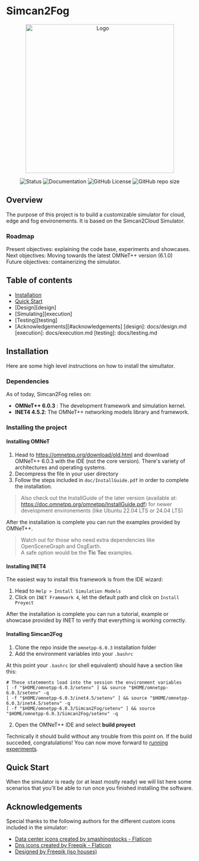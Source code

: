 # Simcan2Fog
<div align="center">

  <img src="docs/Simcan2Fog.png" alt="Logo" width="400"/>

  ![Status](https://img.shields.io/badge/status-build_passing-green.svg)
  ![Documentation](https://img.shields.io/badge/docs-on_progress-yellow.svg)
  ![GitHub License](https://img.shields.io/github/license/UlyssesDeAguilar/Simcan2Fog)
  ![GitHub repo size](https://img.shields.io/github/repo-size/UlyssesDeAguilar/Simcan2Fog)

</div>

## Overview
The purpose of this project is to build a customizable simulator for cloud, edge and fog environements. It is based on the Simcan2Cloud Simulator.

### Roadmap
Present objectives: explaining the code base, experiments and showcases.  
Next objectives: Moving towards the latest OMNeT++ version (6.1.0)   
Future objectives: containerizing the simulator.
## Table of contents

* [Installation](#installation)
* [Quick Start](#quickstart)
* [Design][design]
* [Simulating][execution]
* [Testing][testing]
* [Acknowledgements][#acknowledgements]
[design]: docs/design.md
[execution]: docs/execution.md
[testing]: docs/testing.md

## Installation
Here are some high level instructions on how to install the simultator.

### Dependencies
As of today, Simcan2Fog relies on:
* **OMNeT++ 6.0.3** : The development framework and simulation kernel.
* **INET4 4.5.2**: The OMNeT++ networking models library and framework.

### Installing the project

#### Installing OMNeT
1. Head to https://omnetpp.org/download/old.html and download OMNeT++ 6.0.3 with the IDE (not the core version). There's variety of architectures and operating systems.
2. Decompress the file in your user directory
3. Follow the steps included in ```doc/InstallGuide.pdf``` in order to complete the installation.
> Also check out the InstallGuide of the later version (available at: https://doc.omnetpp.org/omnetpp/InstallGuide.pdf) for newer development environements (like Ubuntu 22.04 LTS or 24.04 LTS)

After the installation is complete you can run the examples provided by OMNeT++. 
> Watch out for those who need extra dependencies like OpenSceneGraph and OsgEarth.  
A safe option would be the **Tic Toc** examples.

#### Installing INET4
The easiest way to install this framework is from the IDE wizard:
1. Head to `Help > Install Simulation Models`
2. Click on `INET Framework 4`, let the default path and click on `Install Proyect`

After the installation is complete you can run a tutorial, example or showcase provided by INET to verify that everything is working correctly.

#### Installing Simcan2Fog
1. Clone the repo inside the ```omnetpp-6.0.3``` installation folder
2. Add the environment variables into your ```.bashrc```

At this point your ```.bashrc``` (or shell equivalent) should have a section like this:
```
# These statements load into the session the environment variables
[ -f "$HOME/omnetpp-6.0.3/setenv" ] && source "$HOME/omnetpp-6.0.3/setenv" -q
[ -f "$HOME/omnetpp-6.0.3/inet4.5/setenv" ] && source "$HOME/omnetpp-6.0.3/inet4.5/setenv" -q
[ -f "$HOME/omnetpp-6.0.3/Simcan2Fog/setenv" ] && source "$HOME/omnetpp-6.0.3/Simcan2Fog/setenv" -q
```

2. Open the OMNeT++ IDE and select **build proyect**

Technically it should build without any trouble from this point on.
If the build succeded, congratulations! You can now move forward to [running experiments](./docs/usage.md).

## Quick Start
When the simulator is ready (or at least mostly ready) we will list here some scenarios that you'll be able to run once you finished installing the software.

## Acknowledgements
Special thanks to the following authors for the different custom icons included in the simulator:

+ <a href="https://www.flaticon.com/free-icons/data-center" title="data center icons">Data center icons created by smashingstocks - Flaticon</a>
+ <a href="https://www.flaticon.com/free-icons/dns" title="dns icons">Dns icons created by Freepik - Flaticon</a>
+ <a href="https://www.freepik.com/free-vector/isometric-housing-collection_3327432.htm#fromView=search&page=1&position=49&uuid=7d5d5a3a-c4c3-4e0d-80f2-f18f719eca65" title="dns icons">Designed by Freepik (iso houses)</a>